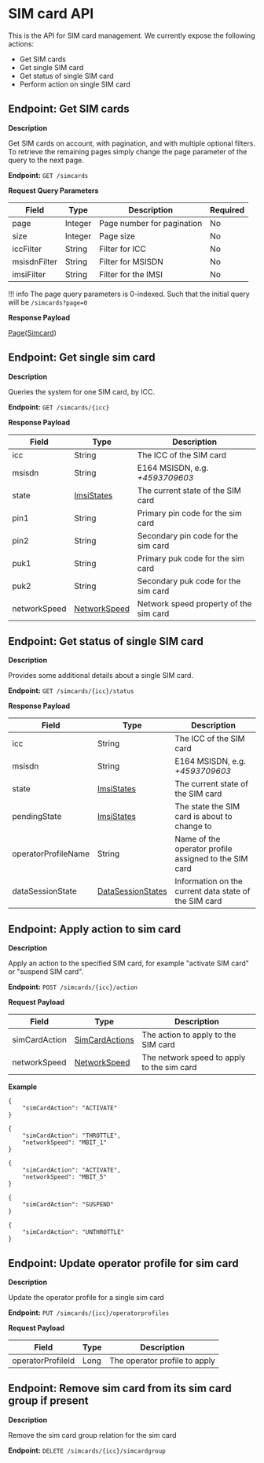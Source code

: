 # SIM card API
This is the API for SIM card management. We currently expose the following actions:

* Get SIM cards
* Get single SIM card
* Get status of single SIM card
* Perform action on single SIM card

## Endpoint: Get SIM cards

**Description**

Get SIM cards on account, with pagination, and with multiple optional filters.
To retrieve the remaining pages simply change the page parameter of the query to the next page.

**Endpoint:** `GET /simcards`

**Request Query Parameters**

| Field        | Type    | Description                | Required |
| ------------ | ------- | -------------------------- | -------- |
| page         | Integer | Page number for pagination | No       |
| size         | Integer | Page size                  | No       |
| iccFilter    | String  | Filter for ICC             | No       |
| msisdnFilter | String  | Filter for MSISDN          | No       |
| imsiFilter   | String  | Filter for the IMSI        | No       |

!!! info
	The page query parameters is 0-indexed. Such that the initial query will be `/simcards?page=0`

**Response Payload**

[Page](/general-information/data-types/#Page(Type))([Simcard](/general-information/data-types/#SimCard))

## Endpoint: Get single sim card

**Description**

Queries the system for one SIM card, by ICC.

**Endpoint:** `GET /simcards/{icc}`

**Response Payload**

Field        	| Type          												| Description
------------ 	| ------------- 												| ------------
icc 			| String 														| The ICC of the SIM card
msisdn 			| String 														| E164 MSISDN, e.g. *+4593709603*
state 			| [ImsiStates](/general-information/data-types/#imsistates) 	| The current state of the SIM card
pin1 			| String 														| Primary pin code for the sim card
pin2 			| String 														| Secondary pin code for the sim card
puk1 			| String 														| Primary puk code for the sim card
puk2 			| String 														| Secondary puk code for the sim card
networkSpeed 	| [NetworkSpeed](/general-information/data-types/#networkspeed) | Network speed property of the sim card

## Endpoint: Get status of single SIM card

**Description**

Provides some additional details about a single SIM card.

**Endpoint:** `GET /simcards/{icc}/status`

**Response Payload**

Field        		| Type          															| Description
------------ 		| ------------- 															| ------------
icc 				| String 																	| The ICC of the SIM card
msisdn 				| String 																	| E164 MSISDN, e.g. *+4593709603*
state 				| [ImsiStates](/general-information/data-types/#imsistates) 				| The current state of the SIM card
pendingState 		| [ImsiStates](/general-information/data-types/#imsistates) 				| The state the SIM card is about to change to
operatorProfileName | String 																	| Name of the operator profile assigned to the SIM card
dataSessionState 	| [DataSessionStates](/general-information/data-types/#datasessionstates) 	| Information on the current data state of the SIM card

## Endpoint: Apply action to sim card

**Description**

Apply an action to the specified SIM card, for example "activate SIM card" or "suspend SIM card".

**Endpoint:** `POST /simcards/{icc}/action`

**Request Payload**

Field        	| Type          													| Description
------------ 	| ------------- 													| ------------
simCardAction 	| [SimCardActions](/general-information/data-types/#simcardactions) | The action to apply to the SIM card
networkSpeed 	| [NetworkSpeed](/general-information/data-types/#networkspeed) 	| The network speed to apply to the sim card

**Example**
```
{
	"simCardAction": "ACTIVATE"
}
```
```
{
	"simCardAction": "THROTTLE",
	"networkSpeed": "MBIT_1"
}
```
```
{
	"simCardAction": "ACTIVATE",
	"networkSpeed": "MBIT_5"
}
```
```
{
	"simCardAction": "SUSPEND"
}
```
```
{
	"simCardAction": "UNTHROTTLE"
}
```

## Endpoint: Update operator profile for sim card

**Description**

Update the operator profile for a single sim card

**Endpoint:** `PUT /simcards/{icc}/operatorprofiles`

**Request Payload**

Field        		| Type          | Description
------------ 		| ------------- | ------------
operatorProfileId 	| Long 			| The operator profile to apply


## Endpoint: Remove sim card from its sim card group if present

**Description**

Remove the sim card group relation for the sim card

**Endpoint:** `DELETE /simcards/{icc}/simcardgroup`